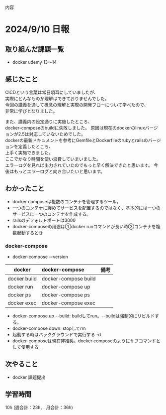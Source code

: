 内容
# 2024/9/10 日報
## 取り組んだ課題一覧
+ docker udemy 13〜14

## 感じたこと
CICDという言葉は常日頃耳にしていましたが、  
実際にどんなものか理解はできておりませんでした。  
今回の講義を通して概念の理解と実際の開発フローについて学べたので、  
非常に学びとなりました。

また、講義内の設定通りに実施したところ、  
docker-composeのbuildに失敗しました。 
原因は現在のdockerのlinuxバージョンが2.5は対応していないためでした。  
 dockerの最新ドキュメントを参考にGemfileとDockerfileのrubyとrailsのバージョンを定義したところ、  
 上手く実施できました。  
 ここでかなり時間を使い浪費していまいました。  
 エラーログを見れば出力されていたのでもっと早く解決できたと思います。
 今後はもっとエラーログと向き合いたいと思います。

## わかったこと
+ docker composeは複数のコンテナを管理するツール。
+ 一つのコンテナに纏めてサービスを配置するのではなく、基本的には一つのサービスに一つのコンテナを作成する。
+ railsのデフォルトポートは3000
+ docker-composeの用途は①docker runコマンドが長い時②コンテナを複数起動するとき

### docker-compose
+ docker-compose --version

|docker|docker-compose|備考|
|---|:---|:---|
|docker build <build context>|docker-compose build||
|docker run <image>|docker-compose up||
|docker ps|docker-compose ps||
|docker exec <container>|docker-compose exec <service>||

+ docker-compose up --build: buildしてrun。--buildは強制的にリビルドする。
+ docker-compose down: stopしてrm
+ 起動する時はバックグラウンドで実行する -d
+ docker-composeは現在非推奨。docker composeのようにサブコマンドとして使用する。

## 次やること
+ docker 課題提出

## 学習時間
10h (週合計：23h、 月合計：36h)